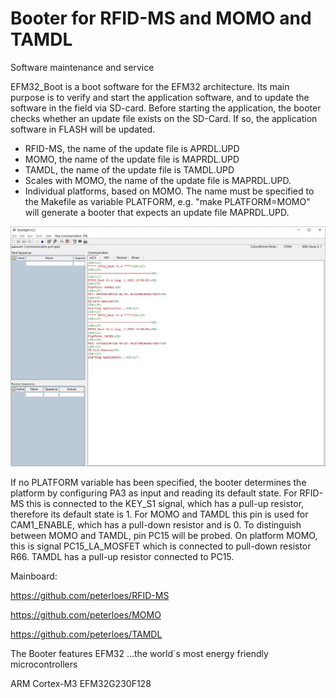 ﻿# Booter for RFID-MS and MOMO and TAMDL
Software maintenance and service

EFM32_Boot is a boot software for the EFM32 architecture. Its main
purpose is to verify and start the application software, and to update the software in the field via SD-card. Before starting the application,
the booter checks whether an update file exists on the SD-Card. If so, the
application software in FLASH will be updated.

- RFID-MS, the name of the update file is APRDL.UPD
- MOMO, the name of the update file is MAPRDL.UPD
- TAMDL, the name of the update file is TAMDL.UPD
- Scales with MOMO, the name of the update file is MAPRDL.UPD. 
- Individual platforms, based on MOMO. 
  The name must be specified to the Makefile as variable PLATFORM,
  e.g. "make PLATFORM=MOMO" will generate a booter that expects
  an update file MAPRDL.UPD.
  
![My image](https://github.com/peterloes/Booter_RFID-MS_MOMO_TAMDL/blob/master/Getting_Started_Tutorial/1_Starting_Application.jpg)

If no PLATFORM variable has been specified, the booter determines the
platform by configuring PA3 as input and reading its default state.  For
RFID-MS this is connected to the KEY_S1 signal, which has a pull-up resistor,
therefore its default state is 1.  For MOMO and TAMDL this pin is used for
CAM1_ENABLE, which has a pull-down resistor and is 0.
To distinguish between MOMO and TAMDL, pin PC15 will be probed.
On platform MOMO, this is signal PC15_LA_MOSFET which is connected to
pull-down resistor R66. TAMDL has a pull-up resistor connected to PC15.

Mainboard:

https://github.com/peterloes/RFID-MS

https://github.com/peterloes/MOMO

https://github.com/peterloes/TAMDL

The Booter features EFM32 ...the world´s most energy friendly microcontrollers

ARM Cortex-M3 EFM32G230F128

